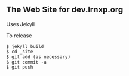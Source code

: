The Web Site for dev.lrnxp.org
------------------------------

Uses Jekyll

To release

    $ jekyll build
    $ cd _site
    $ git add (as necessary)
    $ git commit -a
    $ git push




